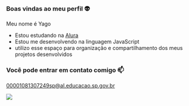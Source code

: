 ### Boas vindas ao meu perfil  👽

Meu nome é Yago

 - Estou estudando na [Alura](https://www.alura.com.br)
 - Estou me desenvolvendo na linguagem JavaScript
 - utilizo esse espaço para organização e compartilhamento dos meus projetos desenvolvidos

### Você pode entrar em contato comigo 📫

00001081307249sp@al.educacao.sp.gov.br

![](https://media1.tenor.com/m/mlOXLTA7uCYAAAAC/white-chicks-blow-powder.gif)
